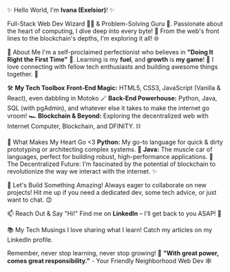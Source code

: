 ✨ Hello World, I'm **Ivana (Exelsior)**! ✨

Full-Stack Web Dev Wizard 🧙‍♀️ & Problem-Solving Guru 🧠. Passionate about the heart of computing, I dive deep into every byte! 🚀 From the web's front lines to the blockchain's depths, I'm exploring it all! 🌐

🚀 About Me
I'm a self-proclaimed perfectionist who believes in **"Doing It Right the First Time"** 💯. Learning is my **fuel**, and **growth** is **my game**! 💪 I love connecting with fellow tech enthusiasts and building awesome things together. 🤝

🛠️ **My Tech Toolbox**
**Front-End Magic:** HTML5, CSS3, JavaScript (Vanilla & React), even dabbling in Motoko 🪄
**Back-End Powerhouse:** Python, Java, SQL (with pgAdmin), and whatever else it takes to make the internet go vroom! 🏎️
**Blockchain & Beyond:** Exploring the decentralized web with Internet Computer, Blockchain, and DFINITY. ⛓️

💖 What Makes My Heart Go <3
**Python:** My go-to language for quick & dirty prototyping or architecting complex systems. 🐍
**Java:** The muscle car of languages, perfect for building robust, high-performance applications. 💪
The Decentralized Future: I'm fascinated by the potential of blockchain to revolutionize the way we interact with the internet. ✨

🤝 Let's Build Something Amazing!
Always eager to collaborate on new projects! Hit me up if you need a dedicated dev, some tech advice, or just want to chat. 😊

📫 Reach Out & Say "Hi!"
Find me on **LinkedIn** – I'll get back to you ASAP! 💌

📚 My Tech Musings
I love sharing what I learn! Catch my articles on my LinkedIn profile.

Remember, never stop learning, never stop growing! 🚀
**"With great power, comes great responsibility."** - Your Friendly Neighborhood Web Dev 🕸️
